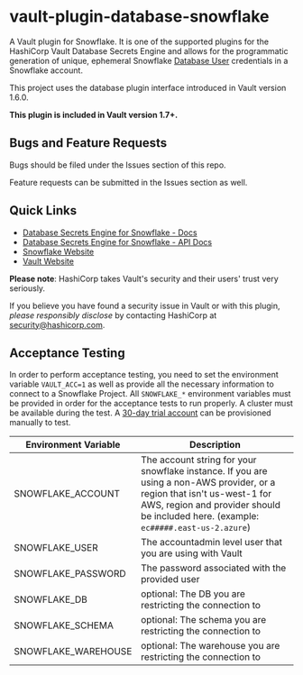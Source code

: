 # vault-plugin-database-snowflake

A Vault plugin for Snowflake. It is one of the supported plugins for the HashiCorp 
Vault Database Secrets Engine and allows for the programmatic generation of unique, 
ephemeral Snowflake [Database User](https://docs.snowflake.com/en/user-guide/admin-user-management.html) 
credentials in a Snowflake account.

This project uses the database plugin interface introduced in Vault version 1.6.0.

**This plugin is included in Vault version 1.7+.**

## Bugs and Feature Requests

Bugs should be filed under the Issues section of this repo.

Feature requests can be submitted in the Issues section as well.

## Quick Links

 * [Database Secrets Engine for Snowflake - Docs](https://www.vaultproject.io/docs/secrets/databases/snowflake)
 * [Database Secrets Engine for Snowflake - API Docs](https://www.vaultproject.io/api-docs/secret/databases/snowflake)
 * [Snowflake Website](https://www.snowflake.com/)
 * [Vault Website](https://www.vaultproject.io)
 
**Please note**: HashiCorp takes Vault's security and their users' trust very seriously.

If you believe you have found a security issue in Vault or with this plugin, _please 
responsibly disclose_ by contacting HashiCorp at [security@hashicorp.com](mailto:security@hashicorp.com).

## Acceptance Testing

In order to perform acceptance testing, you need to set the environment variable `VAULT_ACC=1` 
as well as provide all the necessary information to connect to a Snowflake Project. All 
`SNOWFLAKE_*` environment variables must be provided in order for the acceptance tests to 
run properly. A cluster must be available during the test. A [30-day trial account](https://signup.snowflake.com/) 
can be provisioned manually to test.

| Environment Variable | Description |
|----------------------|-------------|
| SNOWFLAKE_ACCOUNT    | The account string for your snowflake instance. If you are using a non-AWS provider, or a region that isn't us-west-1 for AWS, region and provider should be included here. (example: `ec#####.east-us-2.azure`) |
| SNOWFLAKE_USER       | The accountadmin level user that you are using with Vault |
| SNOWFLAKE_PASSWORD   | The password associated with the provided user |
| SNOWFLAKE_DB         | optional: The DB you are restricting the connection to |
| SNOWFLAKE_SCHEMA     | optional: The schema you are restricting the connection to |
| SNOWFLAKE_WAREHOUSE  | optional: The warehouse you are restricting the connection to |
